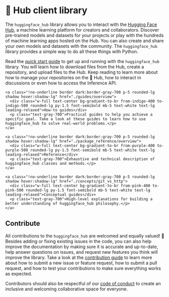 <!--⚠️ Note that this file is in Markdown but contain specific syntax for our doc-builder (similar to MDX) that may not be
rendered properly in your Markdown viewer.
-->

# 🤗 Hub client library

The `huggingface_hub` library allows you to interact with the [Hugging Face
Hub](https://hf.co), a machine learning platform for creators and collaborators.
Discover pre-trained models and datasets for your projects or play with the hundreds of
machine learning apps hosted on the Hub. You can also create and share your own models
and datasets with the community. The `huggingface_hub` library provides a simple way to
do all these things with Python.

Read the [quick start guide](quick-start) to get up and running with the
`huggingface_hub` library. You will learn how to download files from the Hub, create a
repository, and upload files to the Hub. Keep reading to learn more about how to manage
your repositories on the 🤗 Hub, how to interact in discussions or even how to access
the Inference API.

<div class="mt-10">
  <div class="w-full flex flex-col space-y-4 md:space-y-0 md:grid md:grid-cols-2 md:gap-y-4 md:gap-x-5">

    <a class="!no-underline border dark:border-gray-700 p-5 rounded-lg shadow hover:shadow-lg" href="./guides/overview">
      <div class="w-full text-center bg-gradient-to-br from-indigo-400 to-indigo-500 rounded-lg py-1.5 font-semibold mb-5 text-white text-lg leading-relaxed">How-to guides</div>
      <p class="text-gray-700">Practical guides to help you achieve a specific goal. Take a look at these guides to learn how to use huggingface_hub to solve real-world problems.</p>
    </a>

    <a class="!no-underline border dark:border-gray-700 p-5 rounded-lg shadow hover:shadow-lg" href="./package_reference/overview">
      <div class="w-full text-center bg-gradient-to-br from-purple-400 to-purple-500 rounded-lg py-1.5 font-semibold mb-5 text-white text-lg leading-relaxed">Reference</div>
      <p class="text-gray-700">Exhaustive and technical description of huggingface_hub classes and methods.</p>
    </a>

    <a class="!no-underline border dark:border-gray-700 p-5 rounded-lg shadow hover:shadow-lg" href="./concepts/git_vs_http">
      <div class="w-full text-center bg-gradient-to-br from-pink-400 to-pink-500 rounded-lg py-1.5 font-semibold mb-5 text-white text-lg leading-relaxed">Conceptual guides</div>
      <p class="text-gray-700">High-level explanations for building a better understanding of huggingface_hub philosophy.</p>
    </a>

  </div>
</div>

<!--
<a class="!no-underline border dark:border-gray-700 p-5 rounded-lg shadow hover:shadow-lg" href="./tutorials/overview"
  ><div class="w-full text-center bg-gradient-to-br from-blue-400 to-blue-500 rounded-lg py-1.5 font-semibold mb-5 text-white text-lg leading-relaxed">Tutorials</div>
  <p class="text-gray-700">Learn the basics and become familiar with using huggingface_hub to programmatically interact with the 🤗 Hub!</p>
</a> -->

## Contribute

All contributions to the `huggingface_hub` are welcomed and equally valued! 🤗 Besides
adding or fixing existing issues in the code, you can also help improve the
documentation by making sure it is accurate and up-to-date, help answer questions on
issues, and request new features you think will improve the library. Take a look at the
[contribution
guide](https://github.com/huggingface/huggingface_hub/blob/main/CONTRIBUTING.md) to
learn more about how to submit a new issue or feature request, how to submit a pull
request, and how to test your contributions to make sure everything works as expected.

Contributors should also be respectful of our [code of
conduct](https://github.com/huggingface/huggingface_hub/blob/main/CODE_OF_CONDUCT.md) to
create an inclusive and welcoming collaborative space for everyone.
